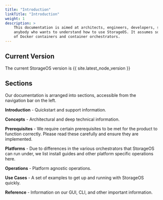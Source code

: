 ```yaml
---
title: "Introduction"
linkTitle: "Introduction"
weight: 1
description: >
    This documentation is aimed at architects, engineers, developers, sysadmins and
    anybody who wants to understand how to use StorageOS. It assumes some knowledge
    of Docker containers and container orchestrators.
---
```


## Current Version

The current StorageOS version is {{ site.latest_node_version }}
## Sections

Our documentation is arranged into sections, accessible from the navigation bar
on the left.

**Introduction** - Quickstart and support information.

**Concepts** - Architectural and deep technical information.

**Prerequisites** - We require certain prerequisites to be met for the product to function
correctly. Please read these carefully and ensure they are implemented.

**Platforms** - Due to differences in the various orchestrators that StorageOS can run under,
we list install guides and other platform specific operations here.

**Operations** - Platform agnostic operations.

**Use Cases** - A set of examples to get up and running with StorageOS quickly.

**Reference** - Information on our GUI, CLI, and other important information.
